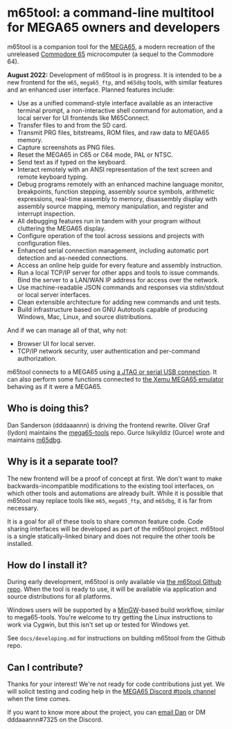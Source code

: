 # m65tool: a command-line multitool for MEGA65 owners and developers

m65tool is a companion tool for the [MEGA65](https://mega65.org/), a modern
recreation of the unreleased [Commodore
65](https://en.wikipedia.org/wiki/Commodore_65) microcomputer (a sequel to
the Commodore 64).

**August 2022:** Development of m65tool is in progress. It is intended to be a
new frontend for the `m65`, `mega65_ftp`, and `m65dbg` tools, with similar
features and an enhanced user interface. Planned features include:

- Use as a unified command-style interface available as an interactive terminal
  prompt, a non-interactive shell command for automation, and a local server
  for UI frontends like M65Connect.
- Transfer files to and from the SD card.
- Transmit PRG files, bitstreams, ROM files, and raw data to MEGA65 memory.
- Capture screenshots as PNG files.
- Reset the MEGA65 in C65 or C64 mode, PAL or NTSC.
- Send text as if typed on the keyboard.
- Interact remotely with an ANSI representation of the text screen and remote
  keyboard typing.
- Debug programs remotely with an enhanced machine language monitor,
  breakpoints, function stepping, assembly source symbols, arithmetic
  expressions, real-time assembly to memory, disassembly display with assembly
  source mapping, memory manipulation, and register and interrupt inspection.
- All debugging features run in tandem with your program without cluttering the
  MEGA65 display.
- Configure operation of the tool across sessions and projects with
  configuration files.
- Enhanced serial connection management, including automatic port detection and
  as-needed connections.
- Access an online help guide for every feature and assembly instruction.
- Run a local TCP/IP server for other apps and tools to issue commands. Bind
  the server to a LAN/WAN IP address for access over the network.
- Use machine-readable JSON commands and responses via stdin/stdout or local
  server interfaces.
- Clean extensible architecture for adding new commands and unit tests.
- Build infrastructure based on GNU Autotools capable of producing Windows,
  Mac, Linux, and source distributions.

And if we can manage all of that, why not:

- Browser UI for local server.
- TCP/IP network security, user authentication and per-command authorization.

m65tool connects to a MEGA65 using [a JTAG or serial USB
connection](https://dansanderson.com/mega65/welcome/using-jtag.html). It can
also perform some functions connected to [the Xemu MEGA65
emulator](https://github.lgb.hu/xemu/) behaving as if it were a MEGA65.

## Who is doing this?

Dan Sanderson (dddaaannn) is driving the frontend rewrite. Oliver Graf (lydon)
maintains the [mega65-tools](https://github.com/MEGA65/mega65-tools) repo.
Gurce Isikyildiz (Gurce) wrote and maintains
[m65dbg](https://github.com/MEGA65/m65dbg).

## Why is it a separate tool?

The new frontend will be a proof of concept at first. We don't want to make
backwards-incompatible modifications to the existing tool interfaces, on which
other tools and automations are already built. While it is possible that
m65tool may replace tools like `m65`, `mega65_ftp`, and `m65dbg`, it is far
from necessary.

It is a goal for all of these tools to share common feature code. Code sharing
interfaces will be developed as part of the m65tool project. m65tool is a
single statically-linked binary and does not require the other tools be
installed.

## How do I install it?

During early development, m65tool is only available via [the m65tool Github
repo](https://github.com/dansanderson/m65tool). When the tool is ready to use,
it will be available via application and source distributions for all
platforms.

Windows users will be supported by a [MinGW](https://www.mingw-w64.org/)-based
build workflow, similar to mega65-tools. You're welcome to try getting the
Linux instructions to work via Cygwin, but this isn't set up or tested for
Windows yet.

See `docs/developing.md` for instructions on building m65tool from the Github
repo.

## Can I contribute?

Thanks for your interest! We're not ready for code contributions just yet. We
will solicit testing and coding help in the [MEGA65 Discord #tools
channel](https://discord.gg/5DNvESf) when the time comes.

If you want to know more about the project, you can [email
Dan](mailto:contact@dansanderson.com) or DM dddaaannn#7325 on the Discord.

